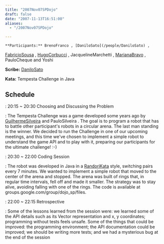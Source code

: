 ```yaml
---
title: "2007Nov07SPDojo"
draft: false
date: "2007-11-13T16:51:00"
aliases:
  - "/2007Nov07SPDojo"

---
```

    **Participants:** BrenoFranco , [DaniloSato](/people/DaniloSato) ,
[FabricioSousa](/FabricioSousa) , [HugoCorbucci](/people/HugoCorbucci) ,
JacquelineMarchetti , [MarianaBravo](/MarianaBravo) , PauloCheque and
Yoshi

**Scribe:** [DaniloSato](/people/DaniloSato)

**Kata:** Tempesta Challenge in Java

Schedule
--------

 
:   20:15 \~ 20:30 Choosing and Discussing the Problem

 
:   The Tempesta Challenge was a game developed some years ago by
    [GuilhermeSilveira](/people/GuilhermeSilveira) and PauloSilveira .
    The goal is to program a robot that has to battle other
    participant's robots in a circular arena. The last man standing is
    the winner. We decided to run the Challenge in one of our upcoming
    meetings, and this time we've chosen to implement a simple robot to
    understand the game API and to play with it, preparing our
    participants for the ultimate challenge! :-)

 
:   20:30 \~ 22:00 Coding Session

 
:   The robot was developed in Java in a [RandoriKata](/RandoriKata)
    style, switching pairs every 7 minutes. We wanted to implement a
    simple robot that moved to the center of the arena and stopped. The
    arena was built of rings that, in regular time intervals, fell off
    and made it smaller. The strategy was to stay alive, avoiding
    falling with one of the rings. The code is available
    at groups.google.com/group/dojo\_sp/files.

 
:   22:00 \~ 22:15 Retrospective

 
:   Some of the lessons learned from the session were: we learned some
    of the API details such as its Vector representation and x, y
    coordinates; programming without tests feels unsafe. Some of the
    things that could be improved: the programming environment; the API
    documentation could be improved; we should be writing more tests;
    and we had a mysterious bug at the end of the session


